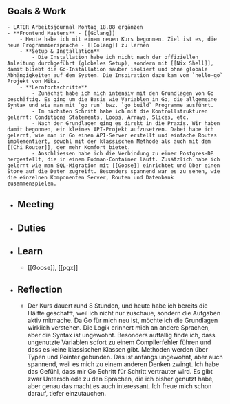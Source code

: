## Goals & Work
	- LATER Arbeitsjournal Montag 18.08 ergänzen
	- **Frontend Masters** - [[Golang]]
		- Heute habe ich mit einem neuen Kurs begonnen. Ziel ist es, die neue Programmiersprache - [[Golang]] zu lernen
		- **Setup & Installation**
			- Die Installation habe ich nicht nach der offiziellen Anleitung durchgeführt (globales Setup), sondern mit [[Nix Shell]], damit bliebt die Go-Installation sauber isoliert und ohne globale Abhängigkeiten auf dem System. Die Inspiration dazu kam vom `hello-go` Projekt von Mike.
		- **Lernfortschritte**
			- Zunächst habe ich mich intensiv mit den Grundlagen von Go beschäftig. Es ging um die Basis wie Variablen in Go, die allgemeine Syntax und wie man mit `go run` bwz. `go build` Programme ausführt.
			- Im nächsten Schritt habe ich mit die Kontrollstrukturen gelernt: Conditions Statements, Loops, Arrays, Slices, etc.
			- Nach der Grundlagen ging es direkt in die Praxis. Wir haben damit begonnen, ein kleines API-Projekt aufzusetzen. Dabei habe ich gelernt, wie man in Go einen API-Server erstellt und einfache Routes implementiert, sowohl mit der klassischen Methode als auch mit dem [[Chi Router]], der mehr Komfort bietet.
			- Anschliessen habe ich die Verbindung zu einer Postgres-DB hergestellt, die in einem Podman-Container läuft. Zusätzlich habe ich gelernt wie man SQL-Migration mit [[Goose]] einrichtet und über einen Store auf die Daten zugreift. Besonders spannend war es zu sehen, wie die einzelnen Komponenten Server, Routen und Datenbank zusammenspielen.
- ## Meeting
- ## Duties
- ## Learn
	- [[Goose]], [[pgx]]
- ## Reflection
	- Der Kurs dauert rund 8 Stunden, und heute habe ich bereits die Hälfte geschafft, weil ich nicht nur zuschaue, sondern die Aufgaben aktiv mitmache. Da Go für mich neu ist, möchte ich die Grundlagen wirklich verstehen. Die Logik erinnert mich an andere Sprachen, aber die Syntax ist ungewohnt. Besonders auffällig finde ich, dass ungenutzte Variablen sofort zu einem Compilerfehler führen und dass es keine klassischen Klassen gibt. Methoden werden über Typen und Pointer gebunden. Das ist anfangs ungewohnt, aber auch spannend, weil es mich zu einem anderen Denken zwingt. Ich habe das Gefühl, dass mir Go Schritt für Schritt vertrauter wird. Es gibt zwar Unterschiede zu den Sprachen, die ich bisher genutzt habe, aber genau das macht es auch interessant. Ich freue mich schon darauf, tiefer einzutauchen.